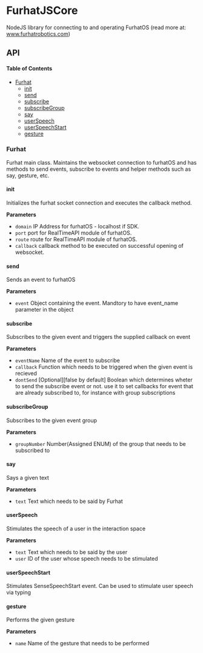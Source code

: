 # FurhatJSCore

NodeJS library for connecting to and operating FurhatOS (read more at: www.furhatrobotics.com)

## API

<!-- Generated by documentation.js. Update this documentation by updating the source code. -->

#### Table of Contents

-   [Furhat](#furhat)
    -   [init](#init)
    -   [send](#send)
    -   [subscribe](#subscribe)
    -   [subscribeGroup](#subscribegroup)
    -   [say](#say)
    -   [userSpeech](#userspeech)
    -   [userSpeechStart](#userspeechstart)
    -   [gesture](#gesture)

### Furhat

Furhat main class. Maintains the websocket connection to furhatOS and
has methods to send events, subscribe to events and helper methods such as say,
gesture, etc.

#### init

Initializes the furhat socket connection and executes the callback method.

**Parameters**

-   `domain`  IP Address for furhatOS - localhost if SDK.
-   `port`  port for RealTimeAPI module of furhatOS.
-   `route`  route for RealTimeAPI module of furhatOS.
-   `callback`  callback method to be executed on successful opening of websocket.

#### send

Sends an event to furhatOS

**Parameters**

-   `event`  Object containing the event. Mandtory to have event_name parameter in the object

#### subscribe

Subscribes to the given event and triggers the supplied callback on event

**Parameters**

-   `eventName`  Name of the event to subscribe
-   `callback`  Function which needs to be triggered when the given event is recieved
-   `dontSend`  [Optional][false by default] Boolean which determines wheter to send the subscribe event or not. use 
    it to set callbacks for event that are already subscribed to, for instance with group subscriptions

#### subscribeGroup

Subscribes to the given event group

**Parameters**

-   `groupNumber`  Number(Assigned ENUM) of the group that needs to be subscribed to

#### say

Says a given text

**Parameters**

-   `text`  Text which needs to be said by Furhat

#### userSpeech

Stimulates the speech of a user in the interaction space

**Parameters**

-   `text`  Text which needs to be said by the user
-   `user`  ID of the user whose speech needs to be stimulated

#### userSpeechStart

Stimulates SenseSpeechStart event. Can be used to stimulate user speech via typing

#### gesture

Performs the given gesture

**Parameters**

-   `name`  Name of the gesture that needs to be performed
